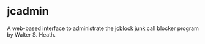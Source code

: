 # jcadmin
A web-based interface to administrate the [jcblock](http://jcblock.sourceforge.net) junk call blocker program by Walter S. Heath.
